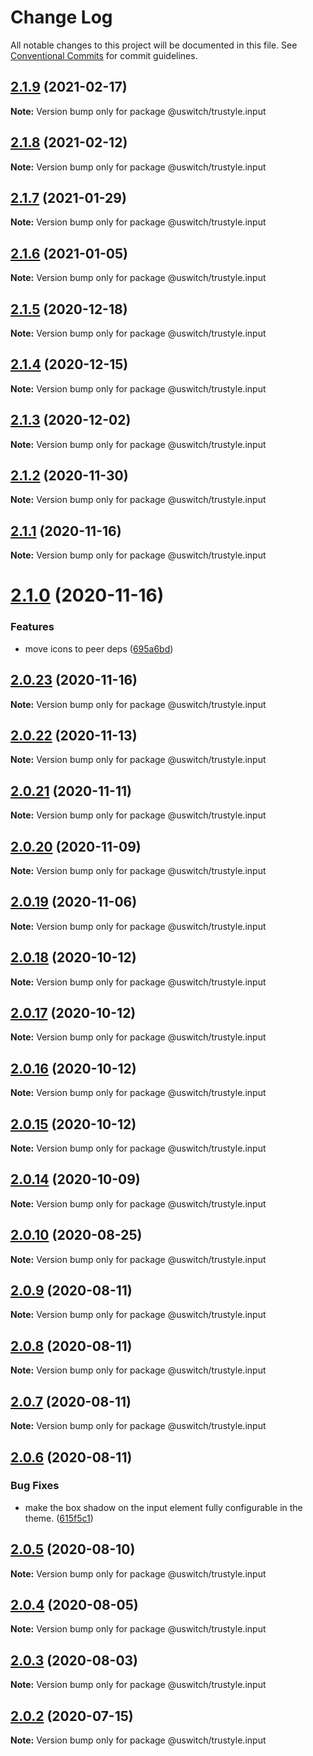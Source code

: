# Change Log

All notable changes to this project will be documented in this file.
See [Conventional Commits](https://conventionalcommits.org) for commit guidelines.

## [2.1.9](https://github.com/uswitch/trustyle/compare/@uswitch/trustyle.input@2.1.8...@uswitch/trustyle.input@2.1.9) (2021-02-17)

**Note:** Version bump only for package @uswitch/trustyle.input





## [2.1.8](https://github.com/uswitch/trustyle/compare/@uswitch/trustyle.input@2.1.7...@uswitch/trustyle.input@2.1.8) (2021-02-12)

**Note:** Version bump only for package @uswitch/trustyle.input





## [2.1.7](https://github.com/uswitch/trustyle/compare/@uswitch/trustyle.input@2.1.6...@uswitch/trustyle.input@2.1.7) (2021-01-29)

**Note:** Version bump only for package @uswitch/trustyle.input





## [2.1.6](https://github.com/uswitch/trustyle/compare/@uswitch/trustyle.input@2.1.5...@uswitch/trustyle.input@2.1.6) (2021-01-05)

**Note:** Version bump only for package @uswitch/trustyle.input





## [2.1.5](https://github.com/uswitch/trustyle/compare/@uswitch/trustyle.input@2.1.4...@uswitch/trustyle.input@2.1.5) (2020-12-18)

**Note:** Version bump only for package @uswitch/trustyle.input





## [2.1.4](https://github.com/uswitch/trustyle/compare/@uswitch/trustyle.input@2.1.3...@uswitch/trustyle.input@2.1.4) (2020-12-15)

**Note:** Version bump only for package @uswitch/trustyle.input





## [2.1.3](https://github.com/uswitch/trustyle/compare/@uswitch/trustyle.input@2.1.2...@uswitch/trustyle.input@2.1.3) (2020-12-02)

**Note:** Version bump only for package @uswitch/trustyle.input





## [2.1.2](https://github.com/uswitch/trustyle/compare/@uswitch/trustyle.input@2.1.1...@uswitch/trustyle.input@2.1.2) (2020-11-30)

**Note:** Version bump only for package @uswitch/trustyle.input






## [2.1.1](https://github.com/uswitch/trustyle/compare/@uswitch/trustyle.input@2.1.0...@uswitch/trustyle.input@2.1.1) (2020-11-16)

**Note:** Version bump only for package @uswitch/trustyle.input





# [2.1.0](https://github.com/uswitch/trustyle/compare/@uswitch/trustyle.input@2.0.23...@uswitch/trustyle.input@2.1.0) (2020-11-16)


### Features

* move icons to peer deps ([695a6bd](https://github.com/uswitch/trustyle/commit/695a6bd))





## [2.0.23](https://github.com/uswitch/trustyle/compare/@uswitch/trustyle.input@2.0.22...@uswitch/trustyle.input@2.0.23) (2020-11-16)

**Note:** Version bump only for package @uswitch/trustyle.input





## [2.0.22](https://github.com/uswitch/trustyle/compare/@uswitch/trustyle.input@2.0.21...@uswitch/trustyle.input@2.0.22) (2020-11-13)

**Note:** Version bump only for package @uswitch/trustyle.input





## [2.0.21](https://github.com/uswitch/trustyle/compare/@uswitch/trustyle.input@2.0.20...@uswitch/trustyle.input@2.0.21) (2020-11-11)

**Note:** Version bump only for package @uswitch/trustyle.input





## [2.0.20](https://github.com/uswitch/trustyle/compare/@uswitch/trustyle.input@2.0.19...@uswitch/trustyle.input@2.0.20) (2020-11-09)

**Note:** Version bump only for package @uswitch/trustyle.input





## [2.0.19](https://github.com/uswitch/trustyle/compare/@uswitch/trustyle.input@2.0.18...@uswitch/trustyle.input@2.0.19) (2020-11-06)

**Note:** Version bump only for package @uswitch/trustyle.input





## [2.0.18](https://github.com/uswitch/trustyle/compare/@uswitch/trustyle.input@2.0.16...@uswitch/trustyle.input@2.0.18) (2020-10-12)

**Note:** Version bump only for package @uswitch/trustyle.input





## [2.0.17](https://github.com/uswitch/trustyle/compare/@uswitch/trustyle.input@2.0.16...@uswitch/trustyle.input@2.0.17) (2020-10-12)

**Note:** Version bump only for package @uswitch/trustyle.input





## [2.0.16](https://github.com/uswitch/trustyle/compare/@uswitch/trustyle.input@2.0.14...@uswitch/trustyle.input@2.0.16) (2020-10-12)

**Note:** Version bump only for package @uswitch/trustyle.input





## [2.0.15](https://github.com/uswitch/trustyle/compare/@uswitch/trustyle.input@2.0.14...@uswitch/trustyle.input@2.0.15) (2020-10-12)

**Note:** Version bump only for package @uswitch/trustyle.input





## [2.0.14](https://github.com/uswitch/trustyle/compare/@uswitch/trustyle.input@2.0.13...@uswitch/trustyle.input@2.0.14) (2020-10-09)

**Note:** Version bump only for package @uswitch/trustyle.input






## [2.0.10](https://github.com/uswitch/trustyle/compare/@uswitch/trustyle.input@2.0.9...@uswitch/trustyle.input@2.0.10) (2020-08-25)

**Note:** Version bump only for package @uswitch/trustyle.input





## [2.0.9](https://github.com/uswitch/trustyle/compare/@uswitch/trustyle.input@2.0.7...@uswitch/trustyle.input@2.0.9) (2020-08-11)

**Note:** Version bump only for package @uswitch/trustyle.input





## [2.0.8](https://github.com/uswitch/trustyle/compare/@uswitch/trustyle.input@2.0.7...@uswitch/trustyle.input@2.0.8) (2020-08-11)

**Note:** Version bump only for package @uswitch/trustyle.input





## [2.0.7](https://github.com/uswitch/trustyle/compare/@uswitch/trustyle.input@2.0.6...@uswitch/trustyle.input@2.0.7) (2020-08-11)

**Note:** Version bump only for package @uswitch/trustyle.input





## [2.0.6](https://github.com/uswitch/trustyle/compare/@uswitch/trustyle.input@2.0.5...@uswitch/trustyle.input@2.0.6) (2020-08-11)


### Bug Fixes

* make the box shadow on the input element fully configurable in the theme. ([615f5c1](https://github.com/uswitch/trustyle/commit/615f5c1))





## [2.0.5](https://github.com/uswitch/trustyle/compare/@uswitch/trustyle.input@2.0.2...@uswitch/trustyle.input@2.0.5) (2020-08-10)

**Note:** Version bump only for package @uswitch/trustyle.input





## [2.0.4](https://github.com/uswitch/trustyle/compare/@uswitch/trustyle.input@2.0.2...@uswitch/trustyle.input@2.0.4) (2020-08-05)

**Note:** Version bump only for package @uswitch/trustyle.input





## [2.0.3](https://github.com/uswitch/trustyle/compare/@uswitch/trustyle.input@2.0.2...@uswitch/trustyle.input@2.0.3) (2020-08-03)

**Note:** Version bump only for package @uswitch/trustyle.input





## [2.0.2](https://github.com/uswitch/trustyle/compare/@uswitch/trustyle.input@2.0.1...@uswitch/trustyle.input@2.0.2) (2020-07-15)

**Note:** Version bump only for package @uswitch/trustyle.input
